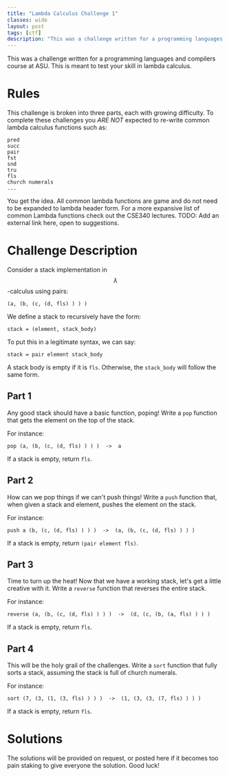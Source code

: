 ```yaml
---
title: "Lambda Calculus Challenge 1"
classes: wide 
layout: post
tags: [ctf]
description: "This was a challenge written for a programming languages and compilers course at ASU. This is meant to test your skill in lambda calculus."
---
```


This was a challenge written for a programming languages and compilers course at ASU. This is meant to test your skill in lambda calculus.

<!--more-->

# Rules
This challenge is broken into three parts, each with growing difficulty. To
complete these challenges you *ARE NOT* expected to re-write common lambda
calculus functions such as:
```
pred
succ
pair
fst
snd
tru
fls
church numerals 
...
```
You get the idea. All common lambda functions are game and do not need to be
expanded to lambda header form. For a more expansive list of common Lambda
functions check out the CSE340 lectures. TODO: Add an external link here, open
to suggestions.

# Challenge Description
Consider a stack implementation in $$ \lambda $$-calculus using pairs:
```
(a, (b, (c, (d, fls) ) ) )  
```
We define a stack to recursively have the form:
```
stack = (element, stack_body)
```
To put this in a legitimate syntax, we can say:
```
stack = pair element stack_body
```

A stack body is empty if it is `fls`. Otherwise, the `stack_body` will follow
the same form. 


## Part 1
Any good stack should have a basic function, poping! Write a `pop` function that
gets the element on the top of the stack. 

For instance:
```
pop (a, (b, (c, (d, fls) ) ) )	->	a
``` 

If a stack is empty, return `fls`. 


## Part 2 
How can we pop things if we can't push things! Write a `push` function that,
when given a stack and element, pushes the element on the stack. 

For instance:
```
push a (b, (c, (d, fls) ) ) )  ->  (a, (b, (c, (d, fls) ) ) ) 
``` 

If a stack is empty, return `(pair element fls)`.


## Part 3
Time to turn up the heat! Now that we have a working stack, let's get a little
creative with it. Write a `reverse` function that reverses the entire stack.

For instance:
```
reverse (a, (b, (c, (d, fls) ) ) )	->	(d, (c, (b, (a, fls) ) ) )
```

If a stack is empty, return `fls`. 

 
## Part 4
This will be the holy grail of the challenges. Write a `sort` function that
fully sorts a stack, assuming the stack is full of church numerals. 

For instance:
```
sort (7, (3, (1, (3, fls) ) ) )	 ->	 (1, (3, (3, (7, fls) ) ) )
```

If a stack is empty, return `fls`. 


# Solutions
The solutions will be provided on request, or posted here if it becomes too pain
staking to give everyone the solution. Good luck!

